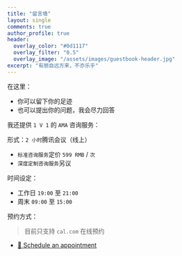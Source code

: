 ```yaml
---
title: "留言墙"
layout: single
comments: true
author_profile: true
header:
  overlay_color: "#0d1117"
  overlay_filter: "0.5"
  overlay_image: "/assets/images/guestbook-header.jpg"
excerpt: "有朋自远方来，不亦乐乎"
---
```


在这里：

* 你可以留下你的足迹
* 也可以提出你的问题，我会尽力回答

我还提供 `1 V 1` 的 `AMA` 咨询服务：

形式：`2 小时`腾讯会议（线上）

* `标准咨询服务`定价 `599 RMB` / `次`
* `深度定制咨询服务`另议

时间设定：

* 工作日 `19:00` 至 `21:00`
* 周末 `09:00` 至 `15:00`

预约方式：

> 目前只支持 `cal.com` 在线预约

* [📅 Schedule an appointment](https://cal.com/archer-xiaoa/ama)
